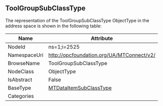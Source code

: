 <!-- objecttype -->
## ToolGroupSubClassType
  
<!-- end of text -->
The representation of the ToolGroupSubClassType ObjectType in the address space is shown in the following table:  

|Name|Attribute|
|---|---|
|NodeId|ns=1;i=2525|
|NamespaceUri|http://opcfoundation.org/UA/MTConnect/v2/|
|BrowseName|ToolGroupSubClassType|
|NodeClass|ObjectType|
|IsAbstract|False|
|BaseType|[MTDataItemSubClassType](../../ObjectTypes/MTDataItemSubClassType/readme.md)|
|Categories||

